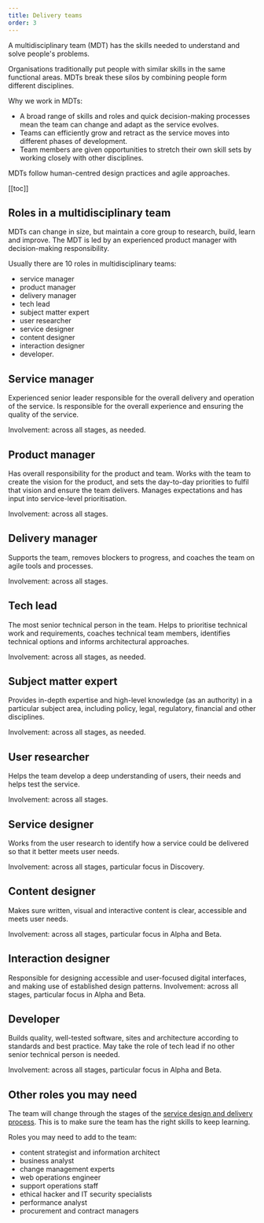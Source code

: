 ```yaml
---
title: Delivery teams
order: 3
---
```


A multidisciplinary team (MDT) has the skills needed to understand and solve people's problems.

Organisations traditionally put people with similar skills in the same functional areas. MDTs break these silos by combining people form different disciplines.

Why we work in MDTs:
- A broad range of skills and roles and quick decision-making processes mean the team can change and adapt as the service evolves.
- Teams can efficiently grow and retract as the service moves into different phases of development.
- Team members are given opportunities to stretch their own skill sets by working closely with other disciplines.

MDTs follow human-centred design practices and agile approaches.

[[toc]]

## Roles in a multidisciplinary team

MDTs can change in size, but maintain a core group to research, build, learn and improve. The MDT is led by an experienced product manager with decision-making responsibility.

Usually there are 10 roles in multidisciplinary teams:

* service manager
* product manager
* delivery manager
* tech lead
* subject matter expert
* user researcher
* service designer
* content designer
* interaction designer
* developer.

## Service manager
Experienced senior leader responsible for the overall delivery and operation of the service. Is responsible for the overall experience and ensuring the quality of the service.

Involvement: across all stages, as needed.

## Product manager
Has overall responsibility for the product and team. Works with the team to create the vision for the product, and sets the day-to-day priorities to fulfil that vision and ensure the team delivers. Manages expectations and has input into service-level prioritisation.

Involvement: across all stages.

## Delivery manager
Supports the team, removes blockers to progress, and coaches the team on agile tools and processes.

Involvement: across all stages.

## Tech lead
The most senior technical person in the team. Helps to prioritise technical work and requirements, coaches technical team members, identifies technical options and informs architectural approaches.

Involvement: across all stages, as needed.

## Subject matter expert
Provides in-depth expertise and high-level knowledge (as an authority) in a particular subject area, including policy, legal, regulatory, financial and other disciplines.

Involvement: across all stages, as needed.

## User researcher
Helps the team develop a deep understanding of users, their needs and helps test the service.

Involvement: across all stages.

## Service designer
Works from the user research to identify how a service could be delivered so that it better meets user needs.

Involvement: across all stages, particular focus in Discovery.

## Content designer
Makes sure written, visual and interactive content is clear, accessible and meets user needs.

Involvement: across all stages, particular focus in Alpha and Beta.

## Interaction designer 
Responsible for designing accessible and user-focused digital interfaces, and making use of established design patterns.
Involvement: across all stages, particular focus in Alpha and Beta.

## Developer
Builds quality, well-tested software, sites and architecture according to standards and best practice. May take the role of tech lead if no other senior technical person is needed.

Involvement: across all stages, particular focus in Alpha and Beta.

## Other roles you may need

The team will change through the stages of the [service design and delivery process](./service-design-delivery-process/). This is to make sure the team has the right skills to keep learning.

Roles you may need to add to the team:

- content strategist and information architect
- business analyst
- change management experts
- web operations engineer
- support operations staff
- ethical hacker and IT security specialists
- performance analyst
- procurement and contract managers
